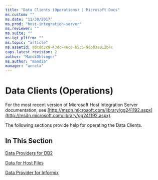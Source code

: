 ```yaml
---
title: "Data Clients (Operations) | Microsoft Docs"
ms.custom: ""
ms.date: "11/30/2017"
ms.prod: "host-integration-server"
ms.reviewer: ""
ms.suite: ""
ms.tgt_pltfrm: ""
ms.topic: "article"
ms.assetid: adcdd3c8-43dc-46c0-b535-96bb3a812b4c
caps.latest.revision: 2
author: "MandiOhlinger"
ms.author: "mandia"
manager: "anneta"
---
```

# Data Clients (Operations)
For the most recent version of Microsoft Host Integration Server documentation, see [http://msdn.microsoft.com/library/gg241192.aspx](http://msdn.microsoft.com/library/gg241192.aspx).  
  
 The following sections provide help for operating the Data Clients.  
  
## In This Section  
 [Data Providers for DB2](../core/data-providers-for-db21.md)  
  
 [Data for Host Files](../core/data-for-host-files.md)  
  
 [Data Provider for  Informix](../core/data-provider-for-informix1.md)